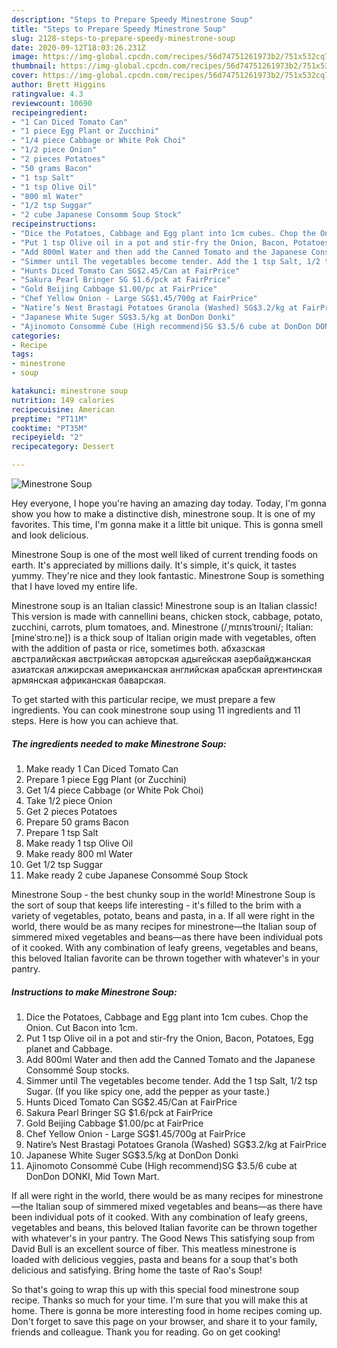 ```yaml
---
description: "Steps to Prepare Speedy Minestrone Soup"
title: "Steps to Prepare Speedy Minestrone Soup"
slug: 2128-steps-to-prepare-speedy-minestrone-soup
date: 2020-09-12T18:03:26.231Z
image: https://img-global.cpcdn.com/recipes/56d74751261973b2/751x532cq70/minestrone-soup-recipe-main-photo.jpg
thumbnail: https://img-global.cpcdn.com/recipes/56d74751261973b2/751x532cq70/minestrone-soup-recipe-main-photo.jpg
cover: https://img-global.cpcdn.com/recipes/56d74751261973b2/751x532cq70/minestrone-soup-recipe-main-photo.jpg
author: Brett Higgins
ratingvalue: 4.3
reviewcount: 10690
recipeingredient:
- "1 Can Diced Tomato Can"
- "1 piece Egg Plant or Zucchini"
- "1/4 piece Cabbage or White Pok Choi"
- "1/2 piece Onion"
- "2 pieces Potatoes"
- "50 grams Bacon"
- "1 tsp Salt"
- "1 tsp Olive Oil"
- "800 ml Water"
- "1/2 tsp Suggar"
- "2 cube Japanese Consomm Soup Stock"
recipeinstructions:
- "Dice the Potatoes, Cabbage and Egg plant into 1cm cubes. Chop the Onion. Cut Bacon into 1cm."
- "Put 1 tsp Olive oil in a pot and stir-fry the Onion, Bacon, Potatoes, Egg planet and Cabbage."
- "Add 800ml Water and then add the Canned Tomato and the Japanese Consommé Soup stocks."
- "Simmer until The vegetables become tender. Add the 1 tsp Salt, 1/2 tsp Sugar. (If you like spicy one, add the pepper as your taste.)"
- "Hunts Diced Tomato Can SG$2.45/Can at FairPrice"
- "Sakura Pearl Bringer SG $1.6/pck at FairPrice"
- "Gold Beijing Cabbage $1.00/pc at FairPrice"
- "Chef Yellow Onion - Large SG$1.45/700g at FairPrice"
- "Natire’s Nest Brastagi Potatoes Granola (Washed) SG$3.2/kg at FairPrice"
- "Japanese White Suger SG$3.5/kg at DonDon Donki"
- "Ajinomoto Consommé Cube (High recommend)SG $3.5/6 cube at DonDon DONKI, Mid Town Mart."
categories:
- Recipe
tags:
- minestrone
- soup

katakunci: minestrone soup 
nutrition: 149 calories
recipecuisine: American
preptime: "PT11M"
cooktime: "PT35M"
recipeyield: "2"
recipecategory: Dessert

---
```



![Minestrone Soup](https://img-global.cpcdn.com/recipes/56d74751261973b2/751x532cq70/minestrone-soup-recipe-main-photo.jpg)

Hey everyone, I hope you're having an amazing day today. Today, I'm gonna show you how to make a distinctive dish, minestrone soup. It is one of my favorites. This time, I'm gonna make it a little bit unique. This is gonna smell and look delicious.

Minestrone Soup is one of the most well liked of current trending foods on earth. It's appreciated by millions daily. It's simple, it's quick, it tastes yummy. They're nice and they look fantastic. Minestrone Soup is something that I have loved my entire life.

Minestrone soup is an Italian classic! Minestrone soup is an Italian classic! This version is made with cannellini beans, chicken stock, cabbage, potato, zucchini, carrots, plum tomatoes, and. Minestrone (/ˌmɪnɪsˈtroʊni/; Italian: [mineˈstroːne]) is a thick soup of Italian origin made with vegetables, often with the addition of pasta or rice, sometimes both. абхазская австралийская австрийская авторская адыгейская азербайджанская азиатская алжирская американская английская арабская аргентинская армянская африканская баварская.


To get started with this particular recipe, we must prepare a few ingredients. You can cook minestrone soup using 11 ingredients and 11 steps. Here is how you can achieve that.

<!--inarticleads1-->

##### The ingredients needed to make Minestrone Soup:

1. Make ready 1 Can Diced Tomato Can
1. Prepare 1 piece Egg Plant (or Zucchini)
1. Get 1/4 piece Cabbage (or White Pok Choi)
1. Take 1/2 piece Onion
1. Get 2 pieces Potatoes
1. Prepare 50 grams Bacon
1. Prepare 1 tsp Salt
1. Make ready 1 tsp Olive Oil
1. Make ready 800 ml Water
1. Get 1/2 tsp Suggar
1. Make ready 2 cube Japanese Consommé Soup Stock


Minestrone Soup - the best chunky soup in the world! Minestrone Soup is the sort of soup that keeps life interesting - it&#39;s filled to the brim with a variety of vegetables, potato, beans and pasta, in a. If all were right in the world, there would be as many recipes for minestrone—the Italian soup of simmered mixed vegetables and beans—as there have been individual pots of it cooked. With any combination of leafy greens, vegetables and beans, this beloved Italian favorite can be thrown together with whatever&#39;s in your pantry. 

<!--inarticleads2-->

##### Instructions to make Minestrone Soup:

1. Dice the Potatoes, Cabbage and Egg plant into 1cm cubes. Chop the Onion. Cut Bacon into 1cm.
1. Put 1 tsp Olive oil in a pot and stir-fry the Onion, Bacon, Potatoes, Egg planet and Cabbage.
1. Add 800ml Water and then add the Canned Tomato and the Japanese Consommé Soup stocks.
1. Simmer until The vegetables become tender. Add the 1 tsp Salt, 1/2 tsp Sugar. (If you like spicy one, add the pepper as your taste.)
1. Hunts Diced Tomato Can SG$2.45/Can at FairPrice
1. Sakura Pearl Bringer SG $1.6/pck at FairPrice
1. Gold Beijing Cabbage $1.00/pc at FairPrice
1. Chef Yellow Onion - Large SG$1.45/700g at FairPrice
1. Natire’s Nest Brastagi Potatoes Granola (Washed) SG$3.2/kg at FairPrice
1. Japanese White Suger SG$3.5/kg at DonDon Donki
1. Ajinomoto Consommé Cube (High recommend)SG $3.5/6 cube at DonDon DONKI, Mid Town Mart.


If all were right in the world, there would be as many recipes for minestrone—the Italian soup of simmered mixed vegetables and beans—as there have been individual pots of it cooked. With any combination of leafy greens, vegetables and beans, this beloved Italian favorite can be thrown together with whatever&#39;s in your pantry. The Good News This satisfying soup from David Bull is an excellent source of fiber. This meatless minestrone is loaded with delicious veggies, pasta and beans for a soup that&#39;s both delicious and satisfying. Bring home the taste of Rao&#39;s Soup! 

So that's going to wrap this up with this special food minestrone soup recipe. Thanks so much for your time. I'm sure that you will make this at home. There is gonna be more interesting food in home recipes coming up. Don't forget to save this page on your browser, and share it to your family, friends and colleague. Thank you for reading. Go on get cooking!
